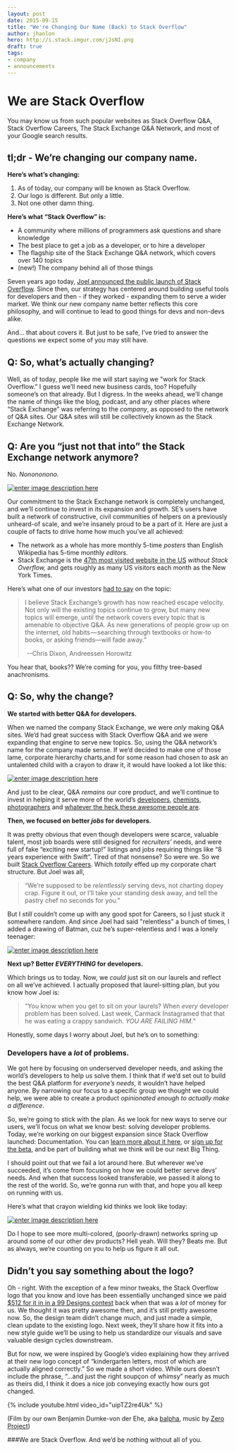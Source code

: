 ```yaml
---
layout: post
date: 2015-09-15
title: "We're Changing Our Name (Back) to Stack Overflow"
author: jhanlon
hero: http://i.stack.imgur.com/jJsNI.png
draft: true
tags:
- company
- announcements
---
```


# We are Stack Overflow
You may know us from such popular websites as Stack Overflow Q&A, Stack Overflow Careers, The Stack Exchange Q&A Network, and most of your Google search results.

## tl;dr - We’re changing our company name.

**Here’s what’s changing:** 

1. As of today, our company will be known as Stack Overflow.
2. Our logo is different. But only a little.
3. Not one other damn thing.

**Here’s what “Stack Overflow” is:** 

- A community where millions of programmers ask questions and share knowledge
- The best place to get a job as a developer, or to hire a developer
- The flagship site of the Stack Exchange Q&A network, which covers over 140 topics 
- (new!) The company behind all of those things

Seven years ago today, [Joel announced the public launch of Stack Overflow](http://www.joelonsoftware.com/items/2008/09/15.html). Since then, our strategy has centered around building useful tools for developers and then - if they worked - expanding them to serve a wider market. We think our new company name better reflects this core philosophy, and will continue to lead to good things for devs and non-devs alike. 

And... that about covers it. But just to be safe, I’ve tried to answer the questions we expect some of you may still have.

## Q: So, what’s actually changing?

Well, as of today, people like me will start saying we "work for Stack Overflow.” I guess we’ll need new business cards, too? Hopefully someone’s on that already. But I digress.  In the weeks ahead, we’ll change the name of things like the blog, podcast, and any other places where “Stack Exchange” was referring to the *company*, as opposed to the network of Q&A sites.  Our Q&A sites will still be collectively known as the Stack Exchange Network.

## Q: Are you “just not that into” the Stack Exchange network anymore?

No. *Nonononono.*

[![enter image description here][1]][1]

Our commitment to the Stack Exchange network is completely unchanged, and we’ll continue to invest in its expansion and growth. SE’s users have built a network of constructive, civil communities of helpers on a previously unheard-of scale, and we’re insanely proud to be a part of it. Here are just a couple of facts to drive home how much you’ve all achieved:

- The network as a whole has more monthly 5-time *posters* than English Wikipedia has 5-time monthly *editors.*
- Stack Exchange is the [47th most visited website in the US](https://www.quantcast.com/top-sites) *without Stack Overflow,* and gets roughly as many US visitors each month as the New York Times.

Here’s what one of our investors [had to say](https://medium.com/@cdixon/a16z-leads-40m-investment-in-stack-exchange-a84b6c1b9122) on the topic:

>  I believe Stack Exchange’s growth has now reached escape velocity. Not only will the existing topics continue to grow, but many new topics will emerge, until the network covers every topic that is amenable to objective Q&A. As new generations of people grow up on the internet, old habits — searching through textbooks or how-to books, or asking friends—will fade away.” 
> 
> ​                                                                                            --Chris Dixon, Andreessen Horowitz

You hear that, books?? We’re coming for you, you filthy tree-based anachronisms.

## Q: So, why the change?

**We started with better Q&A for developers.**

When we named the company Stack Exchange, we were *only* making Q&A sites. We’d had great success with Stack Overflow Q&A and we were expanding that engine to serve new topics. So, using the Q&A network’s name for the company made sense. If we’d decided to make one of those lame, corporate hierarchy charts,and for some reason had chosen to ask an untalented child with a crayon to draw it, it would have looked a lot like this:

[![enter image description here][2]][2]


And just to be clear, Q&A *remains* our core product, and we’ll continue to invest in helping it serve more of the world’s [developers](http://stackoverflow.com/), [chemists](http://chemistry.stackexchange.com), [photographers](http://photo.stackexchange.com/) and [whatever the heck these awesome people are](http://worldbuilding.stackexchange.com/). 

**Then, we focused on better *jobs* for developers.**

It was pretty obvious that even though developers were scarce, valuable talent, most job boards were still designed for *recruiters’* needs, and were full of fake “exciting new startup!” listings and jobs requiring things like “8 years experience with Swift”.  Tired of that nonsense?  So were we. So we built [Stack Overflow Careers](http://careers.stackoverflow.com/why-stack). Which *totally* effed up my corporate chart structure.  But Joel was all, 

> “We’re supposed to be *relentlessly* serving devs, not charting dopey crap. Figure it out, or I’ll take your standing desk away, and tell the pastry chef no seconds for you.” 

But I *still* couldn’t come up with any good spot for Careers, so I just stuck it somewhere random. And since Joel had said "relentless" a bunch of times, I added a drawing of Batman, cuz he’s super-relentless and I was a lonely teenager:

[![enter image description here][3]][3]

**Next up? Better *EVERYTHING* for developers.**

Which brings us to today.  Now, we *could* just sit on our laurels and reflect on all we’ve achieved.  I actually proposed that laurel-sitting plan, but you know how Joel is:

> "You know when you get to sit on your laurels? When *every* developer problem has been solved. Last week, Carmack Instagramed that that he was eating a crappy sandwich. *YOU ARE FAILING HIM.*"

Honestly, some days I worry about Joel, but he’s on to something:  

### Developers have a *lot* of problems.

We got here by focusing on underserved developer needs, and asking the world’s developers to help us solve them. I think that  if we’d set out to build the best Q&A platform for *everyone’s needs*, it wouldn’t have helped anyone. By narrowing our focus to a specific group we thought we could help, we were able to create a product *opinionated enough to actually make a difference*.  

So, we’re going to stick with the plan. As we look for new ways to serve our users, we’ll focus on what we know best:  solving developer problems. Today, we’re working on our biggest expansion since Stack Overflow launched: Documentation. You can [learn more about it here](http://meta.stackoverflow.com/questions/303865/warlords-of-documentation-a-proposed-expansion-of-stack-overflow), or [sign up for the beta](https://docs.google.com/forms/d/13ynCK-DEy0osod8VIENajnbFJNZxXm1jyeupBrl5v44/viewform), and be part of building what we think will be our next Big Thing. 

I should point out that we fail a lot around here. But wherever we’ve succeeded, it’s come from focusing on how we could better serve devs’ needs.  And when that success looked transferable, we passed it along to the rest of the world.  So, we’re gonna run with that, and hope you all keep on running with us.

Here’s what that crayon wielding kid thinks we look like today:

[![enter image description here][4]][4]

Do I hope to see more multi-colored, (poorly-drawn) networks spring up around some of our other dev products?  Hell yeah. Will they? Beats me. But as always, we’re counting on you to help us figure it all out.

## Didn’t you say something about the logo?

Oh - right. With the exception of a few minor tweaks, the Stack Overflow logo that you know and love has been essentially unchanged since we paid [$512 for it in in a 99 Designs contest](http://99designs.com/logo-design/contests/logo-stackoverflow-6774/entries) back when that was a *lot* of money for us. We thought it was pretty awesome then, and it’s still pretty awesome now. So, the design team didn’t change much, and just made a simple, clean update to the existing logo. Next week, they’ll share how it fits into a new style guide we’ll be using to  help us standardize our visuals and save valuable design cycles downstream. 

But for now, we were inspired by Google’s video explaining how they arrived at their new logo concept of “kindergarten letters, most of which are actually aligned correctly.”  So we made a short video. While ours doesn’t include the phrase, “…and just the right soupçon of whimsy” nearly as much as theirs did, I think it does a nice job conveying exactly how ours got changed. 

{% include youtube.html video_id="uipTZ2re4Uk" %}

(Film by our own Benjamin Dumke-von der Ehe, aka [balpha](http://meta.stackexchange.com/users/115866/balpha?tab=profile), music by [Zero Project](https://www.jamendo.com/en/artist/340121/zero-project))

###We are Stack Overflow. And we’d be nothing without all of you.


  [1]: http://i.stack.imgur.com/664KS.gif
  [2]: http://i.stack.imgur.com/tgyY5.jpg
  [3]: http://i.stack.imgur.com/LG8kA.jpg
  [4]: http://i.stack.imgur.com/jUGxZ.jpg
  [5]: http://i.stack.imgur.com/d7zhN.png